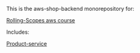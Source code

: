 This is the aws-shop-backend monorepository for: 

[Rolling-Scopes aws course](https://github.com/rolling-scopes-school/aws)

Includes: 

[Product-service](https://github.com/bwire/aws-shop-backend/blob/a0db1728aa01826dba9f54533340193288f47ee6/product-service/README.md#L1)
